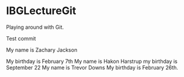 # IBGLectureGit
Playing around with Git.

Test commit

My name is Zachary Jackson




My birthday is February 7th 
My name is Hakon Harstrup my birthday is September 22
My name is Trevor Downs
My birthday is February 26th.

